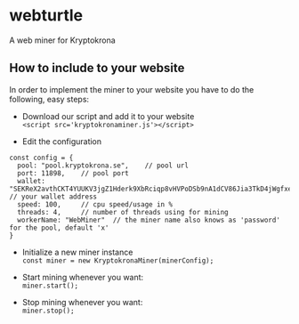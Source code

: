 # webturtle
A web miner for Kryptokrona

## How to include to your website
In order to implement the miner to your website you have to do the following, easy steps:

 - Download our script and add it to your website  
  `<script src='kryptokronaminer.js'></script>`  

 - Edit the configuration
  ```
const config = {
	pool: "pool.kryptokrona.se",	// pool url
	port: 11898,	// pool port
	wallet: "SEKReX2avthCKT4YUUKV3jgZ1Hderk9XbRciqp8vHVPoDSb9nA1dCV86Jia3TkD4jWgfxeh1AEYV3DKEAesSb7mSAvNqf6cB6kR", // your wallet address
	speed: 100,		// cpu speed/usage in %
	threads: 4,		// number of threads using for mining
	workerName: "WebMiner"	// the miner name also knows as 'password' for the pool, default 'x'
}
  ```

  - Initialize a new miner instance  
  `const miner = new KryptokronaMiner(minerConfig);`

  - Start mining whenever you want:  
  `miner.start();`

  - Stop mining whenever you want:  
  `miner.stop();`
